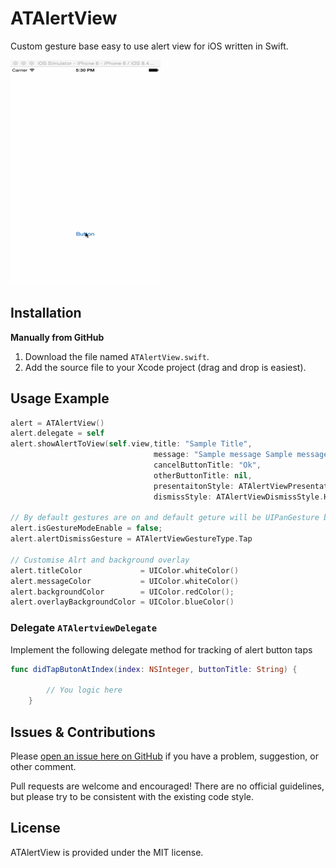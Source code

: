 # ATAlertView
Custom gesture base easy to use alert view for iOS written in Swift.

![Sample](SampleFile/Sample.gif)

## Installation
**Manually from GitHub**

1.	Download the file named `ATAlertView.swift`.
2.	Add the source file to your Xcode project (drag and drop is easiest).

## Usage Example
```swift
alert = ATAlertView()
alert.delegate = self
alert.showAlertToView(self.view,title: "Sample Title", 
                                message: "Sample message Sample message Sample message", 
                                cancelButtonTitle: "Ok", 
                                otherButtonTitle: nil,  
                                presentaitonStyle: ATAlertViewPresentationStyle.HardDown, 
                                dismissStyle: ATAlertViewDismissStyle.HardUp)
                                
// By default gestures are on and default geture will be UIPanGesture but you can change it to tap or turn it off
alert.isGestureModeEnable = false;
alert.alertDismissGesture = ATAlertViewGestureType.Tap

// Customise Alrt and background overlay
alert.titleColor             = UIColor.whiteColor()
alert.messageColor           = UIColor.whiteColor()
alert.backgroundColor        = UIColor.redColor();
alert.overlayBackgroundColor = UIColor.blueColor()

```



### Delegate `ATAlertviewDelegate`

Implement the following delegate method for tracking of alert button taps
```swift
func didTapButonAtIndex(index: NSInteger, buttonTitle: String) {
        
        // You logic here
    }
  ```
  
## Issues & Contributions
Please [open an issue here on GitHub](https://github.com/tanveer-ashraf/ATAlertView/issues/new) if you have a problem, suggestion, or other comment.

Pull requests are welcome and encouraged! There are no official guidelines, but please try to be consistent with the existing code style.

## License
ATAlertView is provided under the MIT license.
